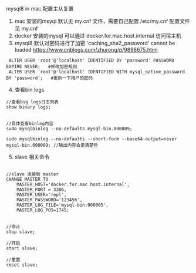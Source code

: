 mysql8 in mac 配置主从复置

1. mac 安装的msyql 默认无 my.cnf 文件，需要自己配置 /etc/my.cnf 配置文件见 my.cnf
2. docker 安装的mysql 可以通过 docker.for.mac.host.internal 访问宿主机
3. mysql8 默认对密码进行了加密 'caching_sha2_password' cannot be loaded  https://www.cnblogs.com/zhurong/p/9898675.html
```
 ALTER USER 'root'@'localhost' IDENTIFIED BY 'password' PASSWORD EXPIRE NEVER;   #修改加密规则 
 ALTER USER 'root'@'localhost' IDENTIFIED WITH mysql_native_password BY 'password';   #更新一下用户的密码
```
4. 查看bin logs
```
//查看big logs日志列表
show binary logs;


//具体查看binlog内容
sudo mysqlbinlog --no-defaults mysql-bin.000009;

sudo mysqlbinlog --no-defaults --short-form --base64-output=never mysql-bin.000009; //输出内容会更清楚些
```

5. slave 相关命令

```

//slave 连接到 master
CHANGE MASTER TO
    MASTER_HOST='docker.for.mac.host.internal',  
    MASTER_PORT = 3306,
    MASTER_USER='repl',      
    MASTER_PASSWORD='123456',   
    MASTER_LOG_FILE='mysql-bin.000005',
    MASTER_LOG_POS=1745;


//停止
stop slave;

//开启
start slave;

//重置
reset slave;

```


  




